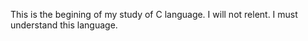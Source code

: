 This is the begining of my study of C language.
I will not relent.
I must understand this language.
